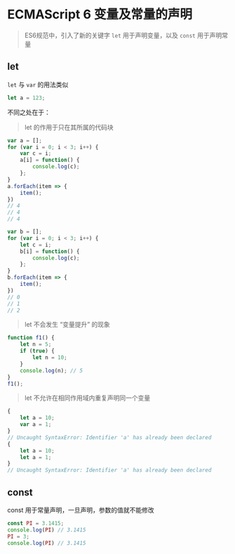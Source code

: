 # ECMAScript 6 变量及常量的声明

> ES6规范中，引入了新的关键字 `let` 用于声明变量，以及 `const` 用于声明常量

## let

`let` 与 `var` 的用法类似

```javascript
let a = 123;
```

不同之处在于：

> let 的作用于只在其所属的代码块

```js
var a = [];
for (var i = 0; i < 3; i++) {
    var c = i;
    a[i] = function() {
        console.log(c);
    };
}
a.forEach(item => {
    item();
})
// 4
// 4
// 4

var b = [];
for (var i = 0; i < 3; i++) {
    let c = i;
    b[i] = function() {
        console.log(c);
    };
}
b.forEach(item => {
    item();
})
// 0
// 1
// 2
```

> let 不会发生 “变量提升” 的现象

```js
function f1() {
    let n = 5;
    if (true) {
        let n = 10;
    }
    console.log(n); // 5
}
f1();
```

> let 不允许在相同作用域内重复声明同一个变量

```javascript
{
    let a = 10;
    var a = 1;
}
// Uncaught SyntaxError: Identifier 'a' has already been declared
{
    let a = 10;
    let a = 1;
}
// Uncaught SyntaxError: Identifier 'a' has already been declared
```

## const

const 用于常量声明，一旦声明，参数的值就不能修改

```javascript
const PI = 3.1415;
console.log(PI) // 3.1415
PI = 3;
console.log(PI) // 3.1415
```




